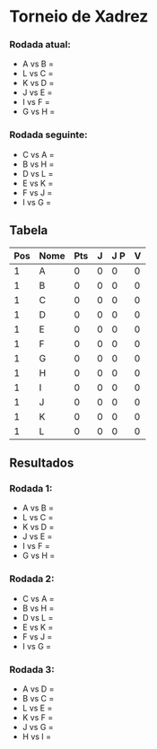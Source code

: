 # Torneio de Xadrez
### Rodada atual:
* A vs B = 
* L vs C = 
* K vs D = 
* J vs E = 
* I vs F = 
* G vs H = 

### Rodada seguinte:
* C vs A = 
* B vs H = 
* D vs L = 
* E vs K = 
* F vs J = 
* I vs G = 

## Tabela

| Pos | Nome | Pts | J | J P | V |
| --- | --- | --- | --- | --- | --- |
| 1 | A | 0 | 0 | 0 | 0 |
| 1 | B | 0 | 0 | 0 | 0 |
| 1 | C | 0 | 0 | 0 | 0 |
| 1 | D | 0 | 0 | 0 | 0 |
| 1 | E | 0 | 0 | 0 | 0 |
| 1 | F | 0 | 0 | 0 | 0 |
| 1 | G | 0 | 0 | 0 | 0 |
| 1 | H | 0 | 0 | 0 | 0 |
| 1 | I | 0 | 0 | 0 | 0 |
| 1 | J | 0 | 0 | 0 | 0 |
| 1 | K | 0 | 0 | 0 | 0 |
| 1 | L | 0 | 0 | 0 | 0 |

## Resultados
### Rodada 1:
* A vs B = 
* L vs C = 
* K vs D = 
* J vs E = 
* I vs F = 
* G vs H = 

### Rodada 2:
* C vs A = 
* B vs H = 
* D vs L = 
* E vs K = 
* F vs J = 
* I vs G = 

### Rodada 3:
* A vs D = 
* B vs C = 
* L vs E = 
* K vs F = 
* J vs G = 
* H vs I = 

